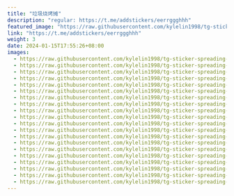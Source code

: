 ```yaml
---
title: "垃圾烧烤摊"
description: "regular: https://t.me/addstickers/eerrggghhh"
featured_image: "https://raw.githubusercontent.com/kylelin1998/tg-sticker-spreading-worldwide-images/main/img/3f732846-d737-4a4d-9036-982ec58624d0.jpg"
link: "https://t.me/addstickers/eerrggghhh"
weight: 3
date: 2024-01-15T17:55:26+08:00
images:
  - https://raw.githubusercontent.com/kylelin1998/tg-sticker-spreading-worldwide-images/main/img/3f732846-d737-4a4d-9036-982ec58624d0.jpg
  - https://raw.githubusercontent.com/kylelin1998/tg-sticker-spreading-worldwide-images/main/img/75ab0c99-5ccf-4e06-8b05-24359e67946c.jpg
  - https://raw.githubusercontent.com/kylelin1998/tg-sticker-spreading-worldwide-images/main/img/cf5a5da2-5d6e-40c2-9ff2-4b580fc7d621.jpg
  - https://raw.githubusercontent.com/kylelin1998/tg-sticker-spreading-worldwide-images/main/img/edbfd827-2ef3-408e-869d-bffcf862550f.jpg
  - https://raw.githubusercontent.com/kylelin1998/tg-sticker-spreading-worldwide-images/main/img/266b277a-d1a1-4c8e-b52d-3c7ccde21c12.jpg
  - https://raw.githubusercontent.com/kylelin1998/tg-sticker-spreading-worldwide-images/main/img/00ce0cd9-4034-4ca7-bdc8-ded64ae2034c.jpg
  - https://raw.githubusercontent.com/kylelin1998/tg-sticker-spreading-worldwide-images/main/img/48225af7-7b0c-4e09-8dcd-0f6ff58a785b.jpg
  - https://raw.githubusercontent.com/kylelin1998/tg-sticker-spreading-worldwide-images/main/img/4cf12ba1-773c-48d9-8ae1-4e48f9b2d254.jpg
  - https://raw.githubusercontent.com/kylelin1998/tg-sticker-spreading-worldwide-images/main/img/8db4fe32-9257-49a7-b7f9-b51b29010344.jpg
  - https://raw.githubusercontent.com/kylelin1998/tg-sticker-spreading-worldwide-images/main/img/909ffe30-0218-4ef9-8b19-153c8a1b4950.jpg
  - https://raw.githubusercontent.com/kylelin1998/tg-sticker-spreading-worldwide-images/main/img/024b1e6a-fe8a-4e77-8ef1-c061f937720a.jpg
  - https://raw.githubusercontent.com/kylelin1998/tg-sticker-spreading-worldwide-images/main/img/88162652-8422-4510-937e-510c251d6bc2.jpg
  - https://raw.githubusercontent.com/kylelin1998/tg-sticker-spreading-worldwide-images/main/img/4c4ab29e-4dce-4b8d-93f5-d1e7e0d50432.jpg
  - https://raw.githubusercontent.com/kylelin1998/tg-sticker-spreading-worldwide-images/main/img/c8558dee-fdac-410e-ab53-8aff19193f93.jpg
  - https://raw.githubusercontent.com/kylelin1998/tg-sticker-spreading-worldwide-images/main/img/1570fe02-e671-4062-b549-9088cdbe9910.jpg
  - https://raw.githubusercontent.com/kylelin1998/tg-sticker-spreading-worldwide-images/main/img/11278c76-9345-4d90-830f-13c16ebab0b6.jpg
  - https://raw.githubusercontent.com/kylelin1998/tg-sticker-spreading-worldwide-images/main/img/0f17b2de-214f-4377-b492-1bb9c2adaad3.jpg
  - https://raw.githubusercontent.com/kylelin1998/tg-sticker-spreading-worldwide-images/main/img/bde5d7cf-eba9-4baa-962c-e652eb2e68d4.jpg
  - https://raw.githubusercontent.com/kylelin1998/tg-sticker-spreading-worldwide-images/main/img/f72226d0-47df-45ee-ae29-add6bce6df0b.jpg
  - https://raw.githubusercontent.com/kylelin1998/tg-sticker-spreading-worldwide-images/main/img/b83e8711-1ecc-4ce4-ae41-78f6a13e35a1.jpg
---
```

